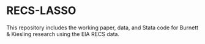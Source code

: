 # RECS-LASSO

This repository includes the working paper, data, and Stata code for Burnett & Kiesling research using the EIA RECS data.
